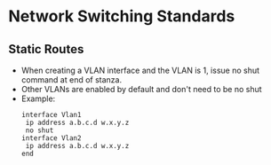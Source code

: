 # Network Switching Standards

## Static Routes
- When creating a VLAN interface and the VLAN is 1, issue no shut command at end of stanza.
- Other VLANs are enabled by default and don't need to be no shut
- Example:
  ```
  interface Vlan1
   ip address a.b.c.d w.x.y.z
   no shut
  interface Vlan2
   ip address a.b.c.d w.x.y.z
  end
  ```

